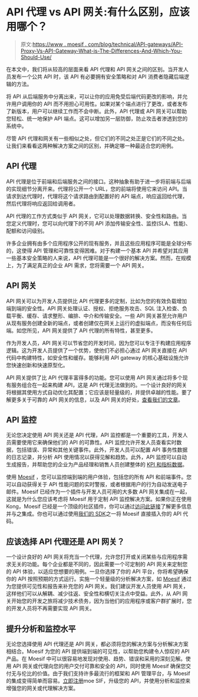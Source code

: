 # API 代理 vs API 网关:有什么区别，应该用哪个？

> 原文:[https://www . moesif . com/blog/technical/API-gateways/API-Proxy-Vs-API-Gateway-What-is-The-Differences-And-Which-You-Should-Use/](https://www.moesif.com/blog/technical/api-gateways/API-Proxy-Vs-API-Gateway-What-Are-The-Differences-And-Which-Should-You-Use/)

在本文中，我们将从较高的层面来看 API 代理和 API 网关之间的区别。当开发人员发布一个公共 API 时，该 API 有必要拥有安全策略和对 API 消费者隐藏后端逻辑的方法。

将 API 从后端服务中分离出来，可以让你的应用免受后端代码更改的影响，并允许用户调用你的 API 而不用担心可用性。如果对某个端点进行了更改，或者发布了新版本，用户可以继续工作而不会中断。此外，API 代理或 API 网关可以帮助您轻松、统一地保护 API 端点。这可以增加另一层防御，防止攻击者渗透到您的系统中。

尽管 API 代理和网关有一些相似之处，但它们的不同之处正是它们的不同之处。让我们来看看这两种解决方案之间的区别，并确定哪一种最适合您的用例。

## API 代理

API 代理是位于前端和后端服务之间的接口。这种抽象有助于进一步将前端与后端的实现细节分离开来。代理将公开一个 URL，您的前端将使用它来访问 API。当请求到达代理时，代理将这个请求路由到配置好的 API 端点，响应返回给代理，然后代理将响应返回给调用者。

API 代理的工作方式类似于 API 网关，它可以处理数据转换、安全性和路由。当您定义代理时，您可以向代理下的不同 API 添加传输安全性、监控(SLA、性能)、配额和访问级别。

许多企业拥有由多个应用程序公开的现有服务，并且这些应用程序可能是全球分布的，这使得 API 管理和可靠性变得困难。对于构建一个基本 API 并希望对其应用一些基本安全策略的人来说，API 代理可能是一个很好的解决方案。然而，在规模上，为了满足真正的企业 API 需求，您将需要一个 API 网关。

## API 网关

API 网关可以为开发人员提供比 API 代理更多的定制，比如为您的有效负载增加端到端的安全性。API 网关处理认证、授权、拒绝服务攻击、SQL 注入检查、负载平衡、缓存、请求整形、编排、中介和传输安全。一些 API 网关甚至允许用户从现有服务创建全新的端点，或者创建仅在网关上运行的虚拟端点，而没有任何后端。如您所见，API 网关提供了 API 代理的所有特性，甚至更多。

作为开发人员，API 网关可以节省您的开发时间，因为您可以专注于构建应用程序逻辑。这为开发人员提供了一个优势，使他们不必担心通过 API 网关直接在 API 代码中构建特性，如安全性和缓存。能够利用 API gateway 的核心基础设施允许您快速创新和快速原型化。

API 网关提供了比 API 代理丰富得多的功能。您可以使用 API 网关通过将多个现有服务组合在一起来构建 API，这是 API 代理无法做到的。一个设计良好的网关将根据其使用方式自动优化其配置；它应该是轻量级的，并提供卓越的性能。要了解更多关于可靠的 API 网关的信息，以及 API 网关的好处，[查看我们的文章](https://www.moesif.com/blog/technical/api-gateways/How-to-Choose-The-Right-API-Gateway-For-Your-Platform-Comparison-Of-Kong-Tyk-Apigee-And-Alternatives/?utm_campaign=Int-site&utm_source=blog&utm_medium=body-cta&utm_term=api-gateway-differences)。

## API 监控

无论您决定使用 API 网关还是 API 代理，API 监控都是一个重要的工具，开发人员需要使用它来确保他们的 API 的可靠性。API 监控允许开发人员查看实时数据，包括错误、异常和其他关键事件。此外，开发人员可以配置 API 事务性数据的日志记录，并分析 API 使用情况以获得见解和趋势。此外，API 监控可以自动生成报告，并帮助您的企业为产品经理和销售人员创建整体的 [KPI 和指标数据](https://www.moesif.com/blog/technical/api-metrics/API-Metrics-That-Every-Platform-Team-Should-be-Tracking/?utm_campaign=Int-site&utm_source=blog&utm_medium=body-cta&utm_term=api-gateway-differences)。

使用 [Moesif](https://www.moesif.com/?utm_campaign=Int-site&utm_source=blog&utm_medium=body-cta&utm_term=api-gateway-differences) ，您可以监控端到端的用户体验，包括您的所有 API 和前端事件。您可以自动获得关于 API 性能问题的实时警报，或者根据用户的行为自动发送电子邮件。Moesif 已经作为一个插件与开发人员可用的大多数 API 网关集成在一起，这就是为什么您应该考虑将 Moesif 用于定制 API 监控解决方案。如果你正在使用 Kong，Moesif 已经是一个顶级的社区插件，你可以通过[访问此链接](https://docs.konghq.com/hub/moesif/kong-plugin-moesif/?utm_campaign=Int-site&utm_source=blog&utm_medium=body-cta&utm_term=api-gateway-differences)了解更多信息并与之集成。你也可以通过使用[我们的 SDK](https://www.moesif.com/docs/server-integration/?utm_campaign=Int-site&utm_source=blog&utm_medium=body-cta&utm_term=api-gateway-differences)之一将 Moesif 直接插入你的 API 代码。

## 应该选择 API 代理还是 API 网关？

一个设计良好的 API 网关将充当一个代理，允许您打开或关闭某些与应用程序需求无关的功能。每个企业都是不同的，因此需要一个可定制的 API 网关来定制您的 API 体验，以适应您想要的用例。一旦你选择了你的 API 平台，你将希望确保你的 API 按照预期的方式运行。实施一个轻量级的分析解决方案，如 [Moesif](https://www.moesif.com/?utm_campaign=Int-site&utm_source=blog&utm_medium=body-cta&utm_term=api-gateway-differences) 通过为您提供可见性和报告来补充您的 API 网关。我们建议开发人员使用 API 网关，这样他们可以从解耦、减少往返、安全性和横切关注点中受益。此外，从 API 网关开始您的开发之旅将减少技术债务，因为当他们的应用程序或客户群扩展时，您的开发人员将不再需要实现 API 网关。

## 提升分析和监控水平

无论您选择使用 API 代理还是 API 网关，都必须将您的解决方案与分析解决方案相结合。Moesif 为您的 API 提供端到端的可见性，以帮助您构建令人惊叹的 API 产品。在 Moesif 中可以很容易地发现对使用、趋势、错误和采用的深刻见解。使用 API 网关或代理向您的用户交付可靠和安全的 API，同时使用 Moesif 确保您交付无与伦比的价值。由于我们支持许多最流行的框架和 API 管理平台，与 Moesif 的集成变得简单而容易。[立即注册](https://www.moesif.com/signup/?utm_campaign=Int-site&utm_source=blog&utm_medium=body-cta&utm_term=api-gateway-differences)moe SIF，升级您的 API，并使用分析和监控来增强您的网关或代理解决方案。